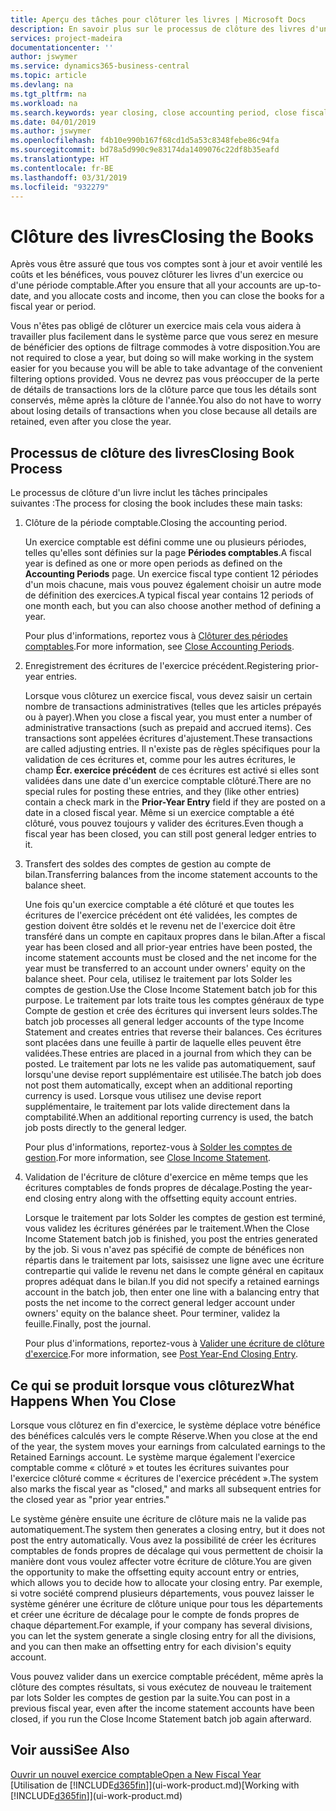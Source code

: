 ```yaml
---
title: Aperçu des tâches pour clôturer les livres | Microsoft Docs
description: En savoir plus sur le processus de clôture des livres d'un exercice ou d'une période fiscale, et ce qui a lieu après la clôture à la fin d'un exercice.
services: project-madeira
documentationcenter: ''
author: jswymer
ms.service: dynamics365-business-central
ms.topic: article
ms.devlang: na
ms.tgt_pltfrm: na
ms.workload: na
ms.search.keywords: year closing, close accounting period, close fiscal year, bank account detailed trial balance
ms.date: 04/01/2019
ms.author: jswymer
ms.openlocfilehash: f4b10e990b167f68cd1d5a53c8348febe86c94fa
ms.sourcegitcommit: bd78a5d990c9e83174da1409076c22df8b35eafd
ms.translationtype: HT
ms.contentlocale: fr-BE
ms.lasthandoff: 03/31/2019
ms.locfileid: "932279"
---
```

# <a name="closing-the-books"></a><span data-ttu-id="7bf62-103">Clôture des livres</span><span class="sxs-lookup"><span data-stu-id="7bf62-103">Closing the Books</span></span>
<span data-ttu-id="7bf62-104">Après vous être assuré que tous vos comptes sont à jour et avoir ventilé les coûts et les bénéfices, vous pouvez clôturer les livres d'un exercice ou d'une période comptable.</span><span class="sxs-lookup"><span data-stu-id="7bf62-104">After you ensure that all your accounts are up-to-date, and you allocate costs and income, then you can close the books for a fiscal year or period.</span></span>

<span data-ttu-id="7bf62-105">Vous n'êtes pas obligé de clôturer un exercice mais cela vous aidera à travailler plus facilement dans le système parce que vous serez en mesure de bénéficier des options de filtrage commodes à votre disposition.</span><span class="sxs-lookup"><span data-stu-id="7bf62-105">You are not required to close a year, but doing so will make working in the system easier for you because you will be able to take advantage of the convenient filtering options provided.</span></span> <span data-ttu-id="7bf62-106">Vous ne devrez pas vous préoccuper de la perte de détails de transactions lors de la clôture parce que tous les détails sont conservés, même après la clôture de l'année.</span><span class="sxs-lookup"><span data-stu-id="7bf62-106">You also do not have to worry about losing details of transactions when you close because all details are retained, even after you close the year.</span></span>

## <a name="closing-book-process"></a><span data-ttu-id="7bf62-107">Processus de clôture des livres</span><span class="sxs-lookup"><span data-stu-id="7bf62-107">Closing Book Process</span></span>
<span data-ttu-id="7bf62-108">Le processus de clôture d'un livre inclut les tâches principales suivantes :</span><span class="sxs-lookup"><span data-stu-id="7bf62-108">The process for closing the book includes these main tasks:</span></span>

1. <span data-ttu-id="7bf62-109">Clôture de la période comptable.</span><span class="sxs-lookup"><span data-stu-id="7bf62-109">Closing the accounting period.</span></span>

    <span data-ttu-id="7bf62-110">Un exercice comptable est défini comme une ou plusieurs périodes, telles qu'elles sont définies sur la page **Périodes comptables**.</span><span class="sxs-lookup"><span data-stu-id="7bf62-110">A fiscal year is defined as one or more open periods as defined on the **Accounting Periods** page.</span></span> <span data-ttu-id="7bf62-111">Un exercice fiscal type contient 12 périodes d'un mois chacune, mais vous pouvez également choisir un autre mode de définition des exercices.</span><span class="sxs-lookup"><span data-stu-id="7bf62-111">A typical fiscal year contains 12 periods of one month each, but you can also choose another method of defining a year.</span></span>

    <span data-ttu-id="7bf62-112">Pour plus d'informations, reportez vous à [Clôturer des périodes comptables](year-close-account-periods.md).</span><span class="sxs-lookup"><span data-stu-id="7bf62-112">For more information, see [Close Accounting Periods](year-close-account-periods.md).</span></span>
2. <span data-ttu-id="7bf62-113">Enregistrement des écritures de l'exercice précédent.</span><span class="sxs-lookup"><span data-stu-id="7bf62-113">Registering prior-year entries.</span></span>

    <span data-ttu-id="7bf62-114">Lorsque vous clôturez un exercice fiscal, vous devez saisir un certain nombre de transactions administratives (telles que les articles prépayés ou à payer).</span><span class="sxs-lookup"><span data-stu-id="7bf62-114">When you close a fiscal year, you must enter a number of administrative transactions (such as prepaid and accrued items).</span></span> <span data-ttu-id="7bf62-115">Ces transactions sont appelées écritures d'ajustement.</span><span class="sxs-lookup"><span data-stu-id="7bf62-115">These transactions are called adjusting entries.</span></span> <span data-ttu-id="7bf62-116">Il n'existe pas de règles spécifiques pour la validation de ces écritures et, comme pour les autres écritures, le champ **Écr. exercice précédent** de ces écritures est activé si elles sont validées dans une date d'un exercice comptable clôturé.</span><span class="sxs-lookup"><span data-stu-id="7bf62-116">There are no special rules for posting these entries, and they (like other entries) contain a check mark in the **Prior-Year Entry** field if they are posted on a date in a closed fiscal year.</span></span> <span data-ttu-id="7bf62-117">Même si un exercice comptable a été clôturé, vous pouvez toujours y valider des écritures.</span><span class="sxs-lookup"><span data-stu-id="7bf62-117">Even though a fiscal year has been closed, you can still post general ledger entries to it.</span></span>
3. <span data-ttu-id="7bf62-118">Transfert des soldes des comptes de gestion au compte de bilan.</span><span class="sxs-lookup"><span data-stu-id="7bf62-118">Transferring balances from the income statement accounts to the balance sheet.</span></span>

    <span data-ttu-id="7bf62-119">Une fois qu'un exercice comptable a été clôturé et que toutes les écritures de l'exercice précédent ont été validées, les comptes de gestion doivent être soldés et le revenu net de l'exercice doit être transféré dans un compte en capitaux propres dans le bilan.</span><span class="sxs-lookup"><span data-stu-id="7bf62-119">After a fiscal year has been closed and all prior-year entries have been posted, the income statement accounts must be closed and the net income for the year must be transferred to an account under owners' equity on the balance sheet.</span></span> <span data-ttu-id="7bf62-120">Pour cela, utilisez le traitement par lots Solder les comptes de gestion.</span><span class="sxs-lookup"><span data-stu-id="7bf62-120">Use the Close Income Statement batch job for this purpose.</span></span> <span data-ttu-id="7bf62-121">Le traitement par lots traite tous les comptes généraux de type Compte de gestion et crée des écritures qui inversent leurs soldes.</span><span class="sxs-lookup"><span data-stu-id="7bf62-121">The batch job processes all general ledger accounts of the type Income Statement and creates entries that reverse their balances.</span></span> <span data-ttu-id="7bf62-122">Ces écritures sont placées dans une feuille à partir de laquelle elles peuvent être validées.</span><span class="sxs-lookup"><span data-stu-id="7bf62-122">These entries are placed in a journal from which they can be posted.</span></span> <span data-ttu-id="7bf62-123">Le traitement par lots ne les valide pas automatiquement, sauf lorsqu'une devise report supplémentaire est utilisée.</span><span class="sxs-lookup"><span data-stu-id="7bf62-123">The batch job does not post them automatically, except when an additional reporting currency is used.</span></span> <span data-ttu-id="7bf62-124">Lorsque vous utilisez une devise report supplémentaire, le traitement par lots valide directement dans la comptabilité.</span><span class="sxs-lookup"><span data-stu-id="7bf62-124">When an additional reporting currency is used, the batch job posts directly to the general ledger.</span></span>

    <span data-ttu-id="7bf62-125">Pour plus d'informations, reportez-vous à [Solder les comptes de gestion](year-close-income-statement.md).</span><span class="sxs-lookup"><span data-stu-id="7bf62-125">For more information, see [Close Income Statement](year-close-income-statement.md).</span></span>
4. <span data-ttu-id="7bf62-126">Validation de l'écriture de clôture d'exercice en même temps que les écritures comptables de fonds propres de décalage.</span><span class="sxs-lookup"><span data-stu-id="7bf62-126">Posting the year-end closing entry along with the offsetting equity account entries.</span></span>

    <span data-ttu-id="7bf62-127">Lorsque le traitement par lots Solder les comptes de gestion est terminé, vous validez les écritures générées par le traitement.</span><span class="sxs-lookup"><span data-stu-id="7bf62-127">When the Close Income Statement batch job is finished, you post the entries generated by the job.</span></span> <span data-ttu-id="7bf62-128">Si vous n'avez pas spécifié de compte de bénéfices non répartis dans le traitement par lots, saisissez une ligne avec une écriture contrepartie qui valide le revenu net dans le compte général en capitaux propres adéquat dans le bilan.</span><span class="sxs-lookup"><span data-stu-id="7bf62-128">If you did not specify a retained earnings account in the batch job, then enter one line with a balancing entry that posts the net income to the correct general ledger account under owners' equity on the balance sheet.</span></span> <span data-ttu-id="7bf62-129">Pour terminer, validez la feuille.</span><span class="sxs-lookup"><span data-stu-id="7bf62-129">Finally, post the journal.</span></span>

    <span data-ttu-id="7bf62-130">Pour plus d'informations, reportez-vous à [Valider une écriture de clôture d'exercice](year-how-post-year-end-close-entry.md).</span><span class="sxs-lookup"><span data-stu-id="7bf62-130">For more information, see [Post Year-End Closing Entry](year-how-post-year-end-close-entry.md).</span></span>

## <a name="what-happens-when-you-close"></a><span data-ttu-id="7bf62-131">Ce qui se produit lorsque vous clôturez</span><span class="sxs-lookup"><span data-stu-id="7bf62-131">What Happens When You Close</span></span>
<span data-ttu-id="7bf62-132">Lorsque vous clôturez en fin d'exercice, le système déplace votre bénéfice des bénéfices calculés vers le compte Réserve.</span><span class="sxs-lookup"><span data-stu-id="7bf62-132">When you close at the end of the year, the system moves your earnings from calculated earnings to the Retained Earnings account.</span></span> <span data-ttu-id="7bf62-133">Le système marque également l'exercice comptable comme « clôturé » et toutes les écritures suivantes pour l'exercice clôturé comme « écritures de l'exercice précédent ».</span><span class="sxs-lookup"><span data-stu-id="7bf62-133">The system also marks the fiscal year as "closed," and marks all subsequent entries for the closed year as "prior year entries."</span></span>

<span data-ttu-id="7bf62-134">Le système génère ensuite une écriture de clôture mais ne la valide pas automatiquement.</span><span class="sxs-lookup"><span data-stu-id="7bf62-134">The system then generates a closing entry, but it does not post the entry automatically.</span></span> <span data-ttu-id="7bf62-135">Vous avez la possibilité de créer les écritures comptables de fonds propres de décalage qui vous permettent de choisir la manière dont vous voulez affecter votre écriture de clôture.</span><span class="sxs-lookup"><span data-stu-id="7bf62-135">You are given the opportunity to make the offsetting equity account entry or entries, which allows you to decide how to allocate your closing entry.</span></span> <span data-ttu-id="7bf62-136">Par exemple, si votre société comprend plusieurs départements, vous pouvez laisser le système générer une écriture de clôture unique pour tous les départements et créer une écriture de décalage pour le compte de fonds propres de chaque département.</span><span class="sxs-lookup"><span data-stu-id="7bf62-136">For example, if your company has several divisions, you can let the system generate a single closing entry for all the divisions, and you can then make an offsetting entry for each division's equity account.</span></span>

<span data-ttu-id="7bf62-137">Vous pouvez valider dans un exercice comptable précédent, même après la clôture des comptes résultats, si vous exécutez de nouveau le traitement par lots Solder les comptes de gestion par la suite.</span><span class="sxs-lookup"><span data-stu-id="7bf62-137">You can post in a previous fiscal year, even after the income statement accounts have been closed, if you run the Close Income Statement batch job again afterward.</span></span>

## <a name="see-also"></a><span data-ttu-id="7bf62-138">Voir aussi</span><span class="sxs-lookup"><span data-stu-id="7bf62-138">See Also</span></span>
[<span data-ttu-id="7bf62-139">Ouvrir un nouvel exercice comptable</span><span class="sxs-lookup"><span data-stu-id="7bf62-139">Open a New Fiscal Year</span></span>](finance-how-open-new-fiscal-year.md)  
<span data-ttu-id="7bf62-140">[Utilisation de [!INCLUDE[d365fin](includes/d365fin_md.md)]](ui-work-product.md)</span><span class="sxs-lookup"><span data-stu-id="7bf62-140">[Working with [!INCLUDE[d365fin](includes/d365fin_md.md)]](ui-work-product.md)</span></span>
